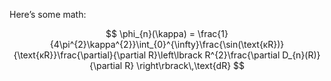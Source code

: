 Here’s some math:

$$
\phi_{n}(\kappa) = \frac{1}{4\pi^{2}\kappa^{2}}\int_{0}^{\infty}\frac{\sin(\text{κR})}{\text{κR}}\frac{\partial}{\partial R}\left\lbrack R^{2}\frac{\partial D_{n}(R)}{\partial R} \right\rbrack\,\text{dR}
$$
